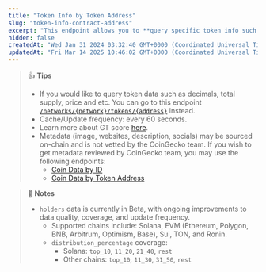 ```yaml
---
title: "Token Info by Token Address"
slug: "token-info-contract-address"
excerpt: "This endpoint allows you to **query specific token info such as name, symbol, CoinGecko ID etc. based on provided token contract address on a network**"
hidden: false
createdAt: "Wed Jan 31 2024 03:32:40 GMT+0000 (Coordinated Universal Time)"
updatedAt: "Fri Mar 14 2025 10:46:02 GMT+0000 (Coordinated Universal Time)"
---
```

> 👍 **Tips**
> 
> - If you would like to query token data such as decimals, total supply, price and etc. You can go to this endpoint [`/networks/{network}/tokens/{address}`](/reference/token-data-contract-address) instead.
> - Cache/Update frequency: every 60 seconds.
> - Learn more about GT score [here](https://support.coingecko.com/hc/en-us/articles/38381394237593-What-is-GT-Score-How-is-GT-Score-calculated).
> - Metadata (image, websites, description, socials) may be sourced on-chain and is not vetted by the CoinGecko team. If you wish to get metadata reviewed by CoinGecko team, you may use the following endpoints:
>   - [Coin Data by ID](https://docs.coingecko.com/reference/coins-id)
>   - [Coin Data by Token Address](https://docs.coingecko.com/reference/coins-contract-address)

> 📘 **Notes**
> 
> - `holders` data is currently in Beta, with ongoing improvements to data quality, coverage, and update frequency.
>   - Supported chains include: Solana, EVM (Ethereum, Polygon, BNB, Arbitrum, Optimism, Base), Sui, TON, and Ronin.
>   - `distribution_percentage` coverage:
>     - Solana: `top_10`, `11_20`, `21_40`, `rest`
>     - Other chains: `top_10`, `11_30`, `31_50`, `rest`
